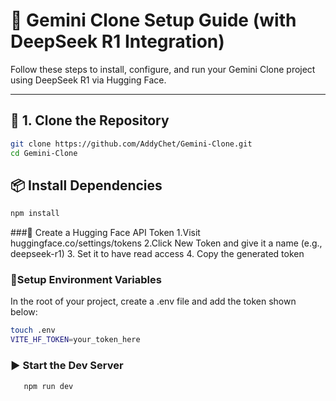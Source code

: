 # 🚀 Gemini Clone Setup Guide (with DeepSeek R1 Integration)

Follow these steps to install, configure, and run your Gemini Clone project using DeepSeek R1 via Hugging Face.

---

## 🔧 1. Clone the Repository

```bash
git clone https://github.com/AddyChet/Gemini-Clone.git
cd Gemini-Clone
```

## 📦 Install Dependencies
```bash
npm install
```

###🔐 Create a Hugging Face API Token
1.Visit huggingface.co/settings/tokens
2.Click New Token and give it a name (e.g., deepseek-r1)
3. Set it to have read access
4. Copy the generated token

### 🌿Setup Environment Variables
In the root of your project, create a .env file and add the token shown below:

```bash
touch .env
VITE_HF_TOKEN=your_token_here
```

### ▶️ Start the Dev Server
```bash
   npm run dev
```
